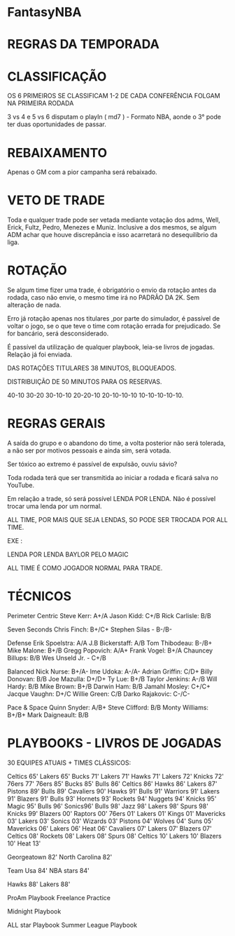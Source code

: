 <h1> FantasyNBA </h1>

# REGRAS DA TEMPORADA

# CLASSIFICAÇÃO
OS 6 PRIMEIROS SE CLASSIFICAM 
1-2 DE CADA CONFERÊNCIA FOLGAM NA PRIMEIRA RODADA

3 vs 4 e 5 vs 6 disputam o playIn ( md7 ) - Formato NBA, aonde o 3° pode ter duas oportunidades de passar. 

# REBAIXAMENTO
Apenas o GM com a pior campanha será rebaixado. 

# VETO DE TRADE
Toda e qualquer trade pode ser vetada mediante votação dos adms, Well, Erick, Fultz, Pedro, Menezes e Muniz. Inclusive a dos mesmos, se algum ADM achar que houve discrepância e isso acarretará no desequilíbrio da liga. 

# ROTAÇÃO
Se algum time fizer uma trade, é obrigatório o envio da rotação antes da rodada, caso não envie, o mesmo time irá no PADRÃO DA 2K. Sem alteração de nada. 

Erro já rotação apenas nos titulares ,por parte do simulador, é passível de voltar o jogo, se o que teve o time com rotação errada for prejudicado. Se for bancário, será desconsiderado.

É passível da utilização de qualquer playbook, leia-se livros de jogadas. Relação já foi enviada. 

DAS ROTAÇÕES
TITULARES 38 MINUTOS, BLOQUEADOS. 

DISTRIBUIÇÃO DE 50 MINUTOS PARA OS RESERVAS. 

40-10
30-20
30-10-10
20-20-10
20-10-10-10
10-10-10-10-10.

# REGRAS GERAIS
A saída do grupo e o abandono do time, a volta posterior não será tolerada, a não ser por motivos pessoais e ainda sim, será votada. 

Ser tóxico ao extremo é passível de expulsão, ouviu sávio?

Toda rodada terá que ser transmitida ao iniciar a rodada e ficará salva no YouTube.

Em relação a trade, só será possível LENDA POR LENDA. Não é possível trocar uma lenda por um normal. 

ALL TIME, POR MAIS QUE SEJA LENDAS, SO PODE SER TROCADA POR ALL TIME. 

EXE :

LENDA POR LENDA
BAYLOR PELO MAGIC

ALL TIME É COMO JOGADOR NORMAL PARA TRADE. 



# TÉCNICOS

Perimeter Centric
Steve Kerr: A+/A
Jason Kidd: C+/B
Rick Carlisle: B/B


Seven Seconds
Chris Finch: B+/C+
Stephen Silas - B-/B-

Defense
Erik Spoelstra: A/A
J.B Bickerstaff: A/B 
Tom Thibodeau: B-/B+
Mike Malone: B+/B 
Gregg Popovich: A/A+
Frank Vogel: B+/A
Chauncey Billups: B/B
Wes Unseld Jr. - C+/B

Balanced
Nick Nurse: B+/A-
Ime Udoka: A-/A- 
Adrian Griffin: C/D+
Billy Donovan: B/B 
Joe Mazulla: D+/D+ 
Ty Lue: B+/B 
Taylor Jenkins: A-/B 
Will Hardy: B/B 
Mike Brown: B+/B 
Darwin Ham: B/B 
Jamahl Mosley: C+/C+
Jacque Vaughn: D+/C 
Willie Green: C/B 
Darko Rajakovic: C-/C- 

Pace & Space
Quinn Snyder: A/B+
Steve Clifford: B/B
Monty Williams: B+/B+
Mark Daigneault: B/B

# PLAYBOOKS - LIVROS DE JOGADAS

30 EQUIPES ATUAIS + TIMES CLÁSSICOS:

Celtics 65'
Lakers 65'
Bucks 71'
Lakers 71'
Hawks 71'
Lakers 72'
Knicks 72'
76ers 77'
76ers 85'
Bucks 85'
Bulls 86'
Celtics 86'
Hawks 86'
Lakers 87'
Pistons 89'
Bulls 89'
Cavaliers 90'
Hawks 91'
Bulls 91'
Warriors 91'
Lakers 91'
Blazers 91'
Bulls 93'
Hornets 93'
Rockets 94'
Nuggets 94'
Knicks 95'
Magic 95'
Bulls 96'
Sonics96'
Bulls 98'
Jazz 98'
Lakers 98'
Spurs 98'
Knicks 99'
Blazers 00'
Raptors 00'
76ers 01'
Lakers 01'
Kings 01'
Mavericks 03'
Lakers 03'
Sonics 03'
Wizards 03'
Pistons 04'
Wolves 04'
Suns 05'
Mavericks 06'
Lakers 06'
Heat 06'
Cavaliers 07'
Lakers 07'
Blazers 07'
Celtics 08'
Rockets 08'
Lakers 08'
Spurs 08'
Celtics 10'
Lakers 10'
Blazers 10'
Heat 13'

Georgeatown 82'
North Carolina 82'

Team Usa 84' 
NBA stars 84'

Hawks 88'
Lakers 88'

ProAm Playbook
Freelance Practice

Midnight Playbook 

ALL star Playbook
Summer League Playbook
